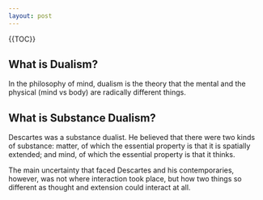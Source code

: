```yaml
---
layout: post
---
```


{{TOC}}

## What is Dualism?
In the philosophy of mind, dualism is the theory that the mental and the physical (mind vs body) are radically different things. 

## What is Substance Dualism?
Descartes was a substance dualist. He believed that there were two kinds of substance: matter, of which the essential property is that it is spatially extended; and mind, of which the essential property is that it thinks. 

The main uncertainty that faced Descartes and his contemporaries, however, was not where interaction took place, but how two things so different as thought and extension could interact at all. 